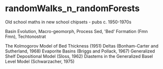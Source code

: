 # randomWalks_n_randomForests
Old school maths in new school chipsets - pubs c. 1950-1970s

Basin Evolution, Macro-geomorph, Process Sed, 'Bed' Formation (Fmn Fmn), Techtonostrat

The Kolmogorov Model of Bed Thickness (1951)
Deltas (Bonham-Carter and Sutherland, 1968)
Evaporite Basins (Briggs and Pollack, 1967)
Generalized Shelf Depositional Model (Sloss, 1962)
Diastems in the Generalized Basel Level Model (Schwarzacher, 1975)
